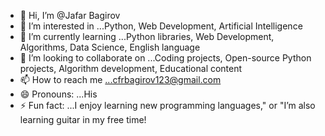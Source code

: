 - 👋 Hi, I’m @Jafar Bagirov
- 👀 I’m interested in ...Python, Web Development, Artificial Intelligence
- 🌱 I’m currently learning ...Python libraries, Web Development, Algorithms, Data Science, English language
- 💞️ I’m looking to collaborate on ...Coding projects, Open-source Python projects, Algorithm development, Educational content
- 📫 How to reach me ...cfrbagirov123@gmail.com
- 😄 Pronouns: ...His
- ⚡ Fun fact: ...I enjoy learning new programming languages," or "I’m also learning guitar in my free time!

<!---
ceferbagirov123/ceferbagirov123 is a ✨ special ✨ repository because its `README.md` (this file) appears on your GitHub profile.
You can click the Preview link to take a look at your changes.
--->
